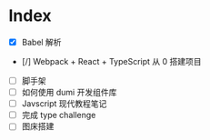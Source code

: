 # Index

- [x] Babel 解析
- [/] Webpack + React + TypeScript 从 0 搭建项目
- [ ] 脚手架
- [ ] 如何使用 dumi 开发组件库
- [ ] Javscript 现代教程笔记
- [ ] 完成 type challenge
- [ ] 图床搭建
